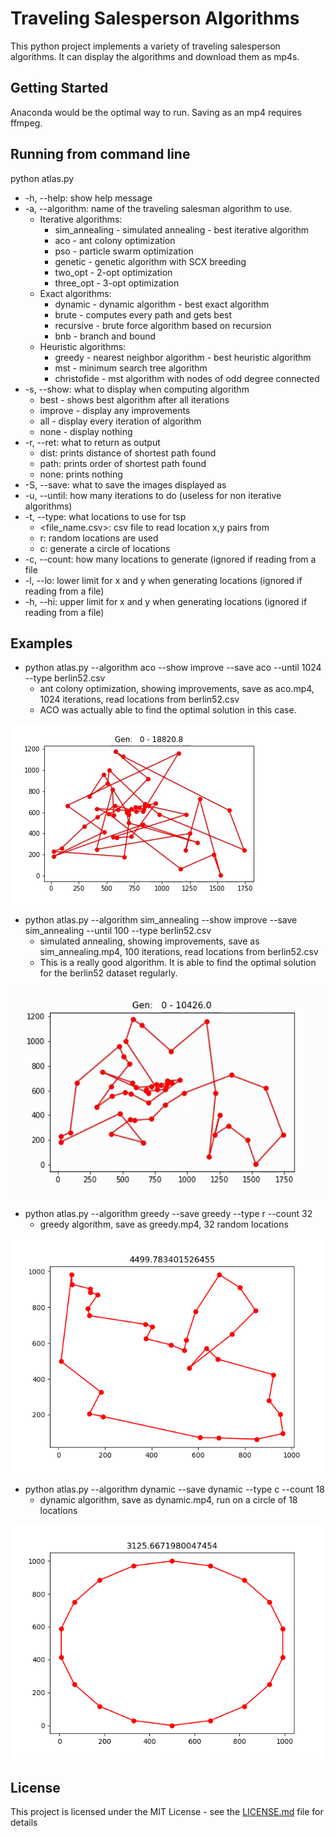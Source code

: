 # Traveling Salesperson Algorithms

This python project implements a variety of traveling salesperson algorithms. It can display the algorithms and download them as mp4s.

## Getting Started

Anaconda would be the optimal way to run. Saving as an mp4 requires ffmpeg. 

## Running from command line

python atlas.py <options>
* -h, --help: show help message
* -a, --algorithm:	name of the traveling salesman algorithm to use. 
	* Iterative algorithms:
		* sim_annealing - simulated annealing - best iterative algorithm
		* aco - ant colony optimization
		* pso - particle swarm  optimization
		* genetic - genetic algorithm with SCX breeding
		* two_opt - 2-opt optimization
		* three_opt - 3-opt optimization
	* Exact algorithms:
		* dynamic - dynamic algorithm - best exact algorithm
		* brute - computes every path and gets best
		* recursive - brute force algorithm based on recursion
		* bnb - branch and bound 
	* Heuristic algorithms:
		* greedy - nearest neighbor algorithm - best heuristic algorithm
		* mst - minimum search tree algorithm
		* christofide - mst algorithm with nodes of odd degree connected
* -s, --show: what to display when computing algorithm
	* best - shows best algorithm after all iterations
	* improve - display any improvements 
	* all - display every iteration of algorithm
	* none - display nothing
* -r, --ret: what to return as output
	* dist: prints distance of shortest path found
	* path: prints order of shortest path found
	* none: prints nothing
* -S, --save: what to save the images displayed as
* -u, --until: how many iterations to do (useless for non iterative algorithms)
* -t, --type: what locations to use for tsp
	* <file_name.csv>: csv file to read location x,y pairs from
	* r: random locations are used
	* c: generate a circle of locations
* -c, --count: how many locations to generate (ignored if reading from a file
* -l, --lo: lower limit for x and y when generating locations (ignored if reading from a file)
* -h, --hi: upper limit for x and y when generating locations (ignored if reading from a file)

## Examples

* python atlas.py --algorithm aco --show improve --save aco --until 1024 --type berlin52.csv
	* ant colony optimization, showing improvements, save as aco.mp4, 1024 iterations, read locations from berlin52.csv
	* ACO was actually able to find the optimal solution in this case. 

![ant colony optimization of berlin fifty two dataset](https://github.com/N8Brooks/algorithms_tsp/blob/master/examples/aco.gif)

* python atlas.py --algorithm sim_annealing --show improve --save sim_annealing --until 100 --type berlin52.csv
	* simulated annealing, showing improvements, save as sim_annealing.mp4, 100 iterations, read locations from berlin52.csv
	* This is a really good algorithm. It is able to find the optimal solution for the berlin52 dataset regularly. 

![simulated annealing on berlin fifty two dataset](https://github.com/N8Brooks/algorithms_tsp/blob/master/examples/sim_annealing.gif)

* python atlas.py --algorithm greedy --save greedy --type r --count 32
	* greedy algorithm, save as greedy.mp4, 32 random locations

![greedy algorithm](https://github.com/N8Brooks/algorithms_tsp/blob/master/examples/greedy.png)

* python atlas.py --algorithm dynamic --save dynamic --type c --count 18
	* dynamic algorithm, save as dynamic.mp4, run on a circle of 18 locations

![dynamic algorithm](https://github.com/N8Brooks/algorithms_tsp/blob/master/examples/dynamic.png)

## License

This project is licensed under the MIT License - see the [LICENSE.md](LICENSE.md) file for details
